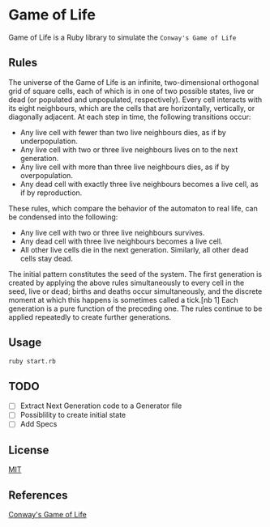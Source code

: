 # Game of Life

Game of Life is a Ruby library to simulate the `Conway's Game of Life`

## Rules

The universe of the Game of Life is an infinite, two-dimensional orthogonal grid of square cells, each of which is in one of two possible states, live or dead (or populated and unpopulated, respectively). Every cell interacts with its eight neighbours, which are the cells that are horizontally, vertically, or diagonally adjacent. At each step in time, the following transitions occur:

* Any live cell with fewer than two live neighbours dies, as if by underpopulation.
* Any live cell with two or three live neighbours lives on to the next generation.
* Any live cell with more than three live neighbours dies, as if by overpopulation.
* Any dead cell with exactly three live neighbours becomes a live cell, as if by reproduction.

These rules, which compare the behavior of the automaton to real life, can be condensed into the following:

* Any live cell with two or three live neighbours survives.
* Any dead cell with three live neighbours becomes a live cell.
* All other live cells die in the next generation. Similarly, all other dead cells stay dead.


The initial pattern constitutes the seed of the system. The first generation is created by applying the above rules simultaneously to every cell in the seed, live or dead; births and deaths occur simultaneously, and the discrete moment at which this happens is sometimes called a tick.[nb 1] Each generation is a pure function of the preceding one. The rules continue to be applied repeatedly to create further generations.

## Usage

```sh
ruby start.rb
```

## TODO

- [ ] Extract Next Generation code to a Generator file
- [ ] Possiblility to create initial state
- [ ] Add Specs

## License
[MIT](https://choosealicense.com/licenses/mit/)

## References
[Conway's Game of Life](https://en.wikipedia.org/wiki/Conway%27s_Game_of_Life)
